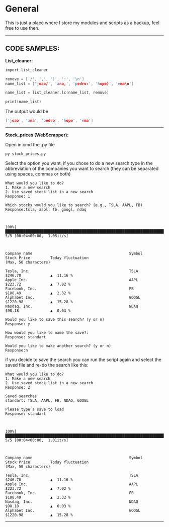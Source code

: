 # General

This is just a place where I store my modules and scripts as a backup, feel free to use then.

---
CODE SAMPLES:
---

__List_cleaner:__
  ```c
  import list_cleaner

  remove = ['/', ',', ')', ':', '\n']
  name_list = ['joao/', 'ana,', 'pedro:', 'hope)', 'ema\n']

  name_list = list_cleaner.lc(name_list, remove)

  print(name_list)
  ```
The output would be
  ```c
  ['joao', 'ana', 'pedro', 'hope', 'ema']
  ```
---
  
  __Stock_prices (WebScrapper):__
  
  Open in cmd the .py file
  ```
  py stock_prices.py
  ```
  Select the option you want, if you chose to do a new search type in the abbreviation of the companies you want to search (they can be separated using spaces, commas or both)
  ````
  What would you like to do?
1. Make a new search
2. Use saved stock list in a new search
Response: 1

Which stocks would you like to search? (e.g., TSLA, AAPL, FB)
Response:tsla, aapl, fb, googl, ndaq



100%|████████████████████████████████████████████████████████████████████████████████████| 5/5 [00:04<00:00,  1.05it/s]



Company name                                           Symbol         Stock Price         Today fluctuation
(Max, 50 characters)

Tesla, Inc.                                            TSLA           $246.70             ▲  11.16 %
Apple Inc.                                             AAPL           $223.72             ▲  7.02 %
Facebook, Inc.                                         FB             $188.49             ▲  2.32 %
Alphabet Inc.                                          GOOGL          $1220.98            ▲  15.28 %
Nasdaq, Inc.                                           NDAQ           $98.18              ▲  0.03 %

Would you like to save this search? (y or n)
Response: y

How would you like to name the save?:
Response: standart

Would you like to make another search? (y or n)
Response:n
  ````
if you decide to save the search you can run the script again and select the saved file and re-do the search like this:
````
What would you like to do?
1. Make a new search
2. Use saved stock list in a new search
Response: 2

Saved searches
standart: TSLA, AAPL, FB, NDAQ, GOOGL

Please type a save to load
Response: standart



100%|████████████████████████████████████████████████████████████████████████████████████| 5/5 [00:04<00:00,  1.01it/s]



Company name                                           Symbol         Stock Price         Today fluctuation
(Max, 50 characters)

Tesla, Inc.                                            TSLA           $246.70             ▲  11.16 %
Apple Inc.                                             AAPL           $223.72             ▲  7.02 %
Facebook, Inc.                                         FB             $188.49             ▲  2.32 %
Nasdaq, Inc.                                           NDAQ           $98.18              ▲  0.03 %
Alphabet Inc.                                          GOOGL          $1220.98            ▲  15.28 %
````

---
